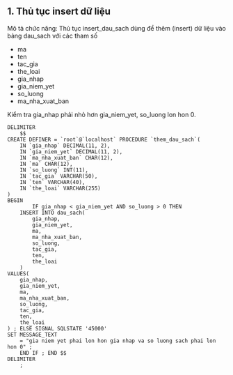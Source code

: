 ## 1. Thủ tục insert dữ liệu
Mô tả chức năng: 
Thủ tục insert_dau_sach dùng để thêm (insert) dữ liệu vào bảng dau_sach với các tham số 
* ma
* ten
* tac_gia
* the_loai
* gia_nhap 
* gia_niem_yet
* so_luong
* ma_nha_xuat_ban

Kiểm tra gia_nhap phải nhỏ hơn gia_niem_yet, so_luong lon hon 0.
```
DELIMITER
    $$
CREATE DEFINER = `root`@`localhost` PROCEDURE `them_dau_sach`(
    IN `gia_nhap` DECIMAL(11, 2),
    IN `gia_niem_yet` DECIMAL(11, 2),
    IN `ma_nha_xuat_ban` CHAR(12),
    IN `ma` CHAR(12),
    IN `so_luong` INT(11),
    IN `tac_gia` VARCHAR(50),
    IN `ten` VARCHAR(40),
    IN `the_loai` VARCHAR(255)
)
BEGIN
        IF gia_nhap < gia_niem_yet AND so_luong > 0 THEN
    INSERT INTO dau_sach(
        gia_nhap,
        gia_niem_yet,
        ma,
        ma_nha_xuat_ban,
        so_luong,
        tac_gia,
        ten,
        the_loai
    )
VALUES(
    gia_nhap,
    gia_niem_yet,
    ma,
    ma_nha_xuat_ban,
    so_luong,
    tac_gia,
    ten,
    the_loai
) ; ELSE SIGNAL SQLSTATE '45000'
SET MESSAGE_TEXT
    = "gia niem yet phai lon hon gia nhap va so luong sach phai lon hon 0" ;
    END IF ; END $$
DELIMITER
    ;
```



